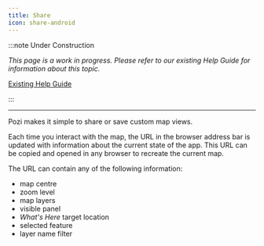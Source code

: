 ```yaml
---
title: Share
icon: share-android
---
```


:::note Under Construction

*This page is a work in progress. Please refer to our existing Help Guide for information about this topic.*

[Existing Help Guide](https://help.pozi.com/search?query=share)

:::

---

Pozi makes it simple to share or save custom map views.

Each time you interact with the map, the URL in the browser address bar is updated with information about the current state of the app. This URL can be copied and opened in any browser to recreate the current map.

The URL can contain any of the following information:

* map centre
* zoom level
* map layers
* visible panel
* *What's Here* target location
* selected feature
* layer name filter
